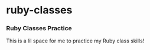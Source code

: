 # ruby-classes
### Ruby Classes Practice

This is a lil space for me to practice my Ruby class skills!

